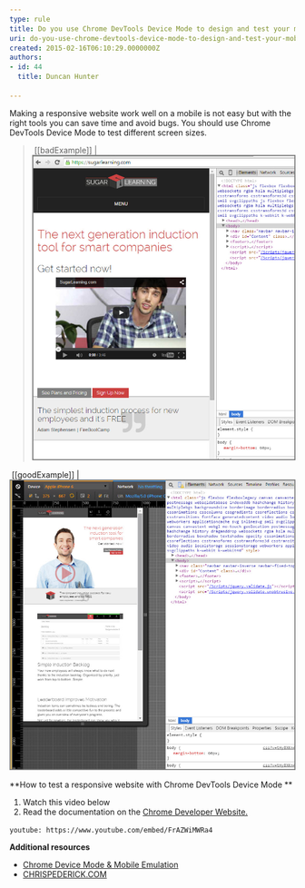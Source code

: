 ```yaml
---
type: rule
title: Do you use Chrome DevTools Device Mode to design and test your mobile views?
uri: do-you-use-chrome-devtools-device-mode-to-design-and-test-your-mobile-views
created: 2015-02-16T06:10:29.0000000Z
authors:
- id: 44
  title: Duncan Hunter

---
```


Making a responsive​ website work well on a mobile is not easy but with the right tools you can save time and avoid bugs. ​You should use Chrome DevTools Device Mode ​to test different screen sizes.​





 
 

> ​​​
[[badExample]]
| ![ Using your browser to test a responsive website layout.](bad-rules-testing-responsivewebsites.jpg)

​
[[goodExample]]
| ![Using Device Mode & Mobile Emulation in Chrome.](2015-02-16_17-44-01.jpg)

**How to test a responsive website with Chrome DevTools Device Mode **

1. Watch this video below​
2. Read the documentation on the [Chrome Developer Website.​](https://developer.chrome.com/devtools/docs/device-mode)



`youtube: https://www.youtube.com/embed/FrAZWiMWRa4`
 


**​Additional resources**

- [Chrome Device Mode & Mobile Emulation​​](https://developer.chrome.com/devtools/docs/device-mode)
- [CHRISPEDERICK.COM​​](http://chrispederick.com/work/web-developer/)

​
